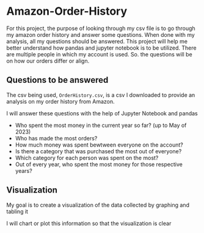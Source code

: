 # Amazon-Order-History

For this project, the purpose of looking through my csv file is to go through my amazon order history and answer some questions.
When done with my analysis, all my questions should be answered. This project will help me better understand how pandas and
jupyter notebook is to be utilized. There are multiple people in which my account is used. So. the questions will be on how
our orders differ or align.

## Questions to be answered

The csv being used, `OrderHistory.csv`, is a csv I downloaded to provide an analysis on my order history from Amazon.

I will answer these questions with the help of Jupyter Notebook and pandas

- Who spent the most money in the current year so far? (up to May of 2023)
- Who has made the most orders?
- How much money was spent bewtween everyone on the account?
- Is there a category that was purchased the most out of everyone?
- Which category for each person was spent on the most?
- Out of every year, who spent the most money for those respective years?

## Visualization

My goal is to create a visualization of the data collected by graphing and tabling it

I will chart or plot this information so that the visualization is clear
